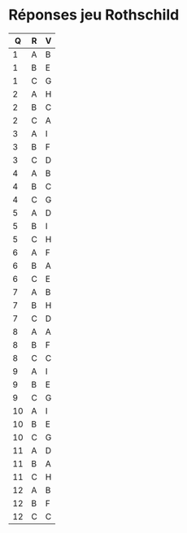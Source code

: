 # Réponses jeu Rothschild
| Q | R | V |
| --- | --- | --- |
| 1 | A | B |
| 1 | B | E |
| 1 | C | G |
| 2 | A | H |
| 2 | B | C |
| 2 | C | A |
| 3 | A | I |
| 3 | B | F |
| 3 | C | D |
| 4 | A | B |
| 4 | B | C |
| 4 | C | G |
| 5 | A | D |
| 5 | B | I |
| 5 | C | H |
| 6 | A | F |
| 6 | B | A |
| 6 | C | E |
| 7 | A | B |
| 7 | B | H |
| 7 | C | D |
| 8 | A | A |
| 8 | B | F |
| 8 | C | C |
| 9 | A | I |
| 9 | B | E |
| 9 | C | G |
| 10 | A | I |
| 10 | B | E |
| 10 | C | G |
| 11 | A | D |
| 11 | B | A |
| 11 | C | H |
| 12 | A | B |
| 12 | B | F |
| 12 | C | C |
